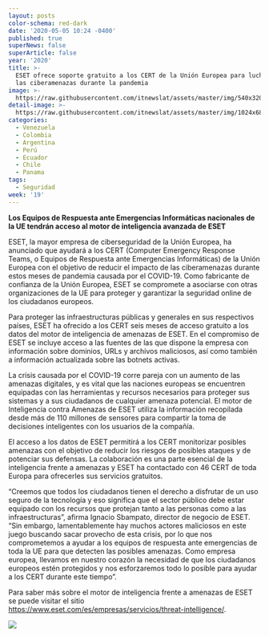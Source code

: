 ```yaml
---
layout: posts
color-schema: red-dark
date: '2020-05-05 10:24 -0400'
published: true
superNews: false
superArticle: false
year: '2020'
title: >-
  ESET ofrece soporte gratuito a los CERT de la Unión Europea para luchar contra
  las ciberamenazas durante la pandemia
image: >-
  https://raw.githubusercontent.com/itnewslat/assets/master/img/540x320/Union-Europea-p.jpg
detail-image: >-
  https://raw.githubusercontent.com/itnewslat/assets/master/img/1024x680/Union-Europea-g.jpg
categories:
  - Venezuela
  - Colombia
  - Argentina
  - Perú
  - Ecuador
  - Chile
  - Panama
tags:
  - Seguridad
week: '19'
---
```

**Los Equipos de Respuesta ante Emergencias Informáticas nacionales de la UE tendrán acceso al motor de inteligencia avanzada de ESET**

ESET, la mayor empresa de ciberseguridad de la Unión Europea, ha anunciado que ayudará a los CERT (Computer Emergency Response Teams, o Equipos de Respuesta ante Emergencias Informáticas) de la Unión Europea con el objetivo de reducir el impacto de las ciberamenazas  durante estos meses de pandemia causada por el COVID-19. Como fabricante de confianza de la Unión Europea, ESET se compromete a asociarse con otras organizaciones de la UE para proteger y garantizar la seguridad online de los ciudadanos europeos. 

Para proteger las infraestructuras públicas y generales en sus respectivos países, ESET ha ofrecido a los CERT seis meses de acceso gratuito a los datos del motor de inteligencia de amenazas de ESET. En el compromiso de ESET se incluye acceso a las fuentes de las que dispone la empresa con información sobre dominios, URLs y archivos maliciosos, así como también a información actualizada sobre las botnets activas.

La crisis causada por el COVID-19 corre pareja con un aumento de las amenazas digitales, y es vital que las naciones europeas se encuentren equipadas con las herramientas y recursos necesarios para proteger sus sistemas y a sus ciudadanos de cualquier amenaza potencial. El motor de Inteligencia contra Amenazas de ESET utiliza la información recopilada desde más de 110 millones de sensores para compartir la toma de decisiones inteligentes con los usuarios de la compañía. 

El acceso a los datos de ESET permitirá a los CERT monitorizar posibles amenazas con el objetivo de reducir los riesgos de posibles ataques y de potenciar sus defensas. La colaboración es una parte esencial de la inteligencia frente a amenazas y ESET ha contactado con 46 CERT de toda Europa para ofrecerles sus servicios gratuitos. 

“Creemos que todos los ciudadanos tienen el derecho a disfrutar de un uso seguro de la tecnología y eso significa que el sector público debe estar equipado con los recursos que protejan tanto a las personas como a las infraestructuras”, afirma Ignacio Sbampato, director de negocio de ESET. “Sin embargo, lamentablemente hay muchos actores maliciosos en este juego buscando sacar provecho de esta  crisis, por lo que nos comprometemos a ayudar a los equipos de respuesta ante emergencias de toda la UE para que detecten las posibles amenazas. Como empresa europea, llevamos en nuestro corazón la necesidad de que los ciudadanos europeos estén protegidos y nos esforzaremos todo lo posible para ayudar a los CERT durante este tiempo”. 

Para saber más sobre el motor de inteligencia frente a amenazas de ESET se puede visitar el sitio https://www.eset.com/es/empresas/servicios/threat-intelligence/. 

<img src="https://tracker.metricool.com/c3po.jpg?hash=56f88a41e39ab42c063cc51676587a04"/>